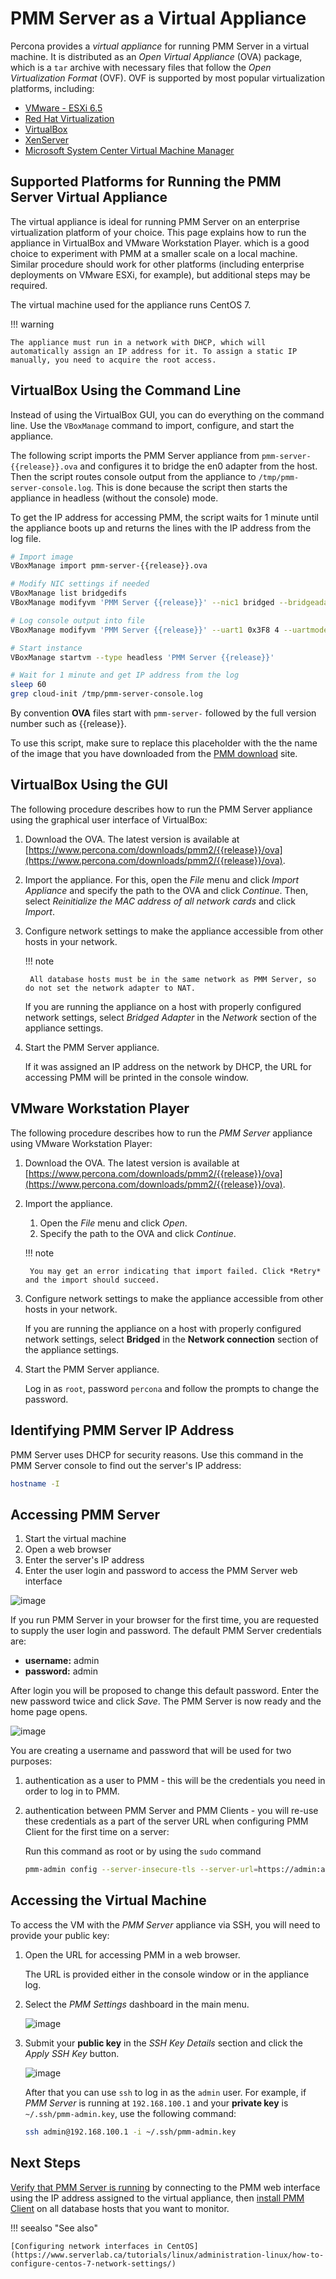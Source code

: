 # PMM Server as a Virtual Appliance

Percona provides a *virtual appliance* for running PMM Server in a virtual machine.  It is distributed as an *Open Virtual Appliance* (OVA) package, which is a `tar` archive with necessary files that follow the *Open Virtualization Format* (OVF).  OVF is supported by most popular virtualization platforms, including:

* [VMware - ESXi 6.5](https://www.vmware.com/products/esxi-and-esx.html)
* [Red Hat Virtualization](https://www.redhat.com/en/technologies/virtualization)
* [VirtualBox](https://www.virtualbox.org/)
* [XenServer](https://www.xenserver.org/)
* [Microsoft System Center Virtual Machine Manager](https://www.microsoft.com/en-us/cloud-platform/system-center)

## Supported Platforms for Running the PMM Server Virtual Appliance

The virtual appliance is ideal for running PMM Server on an enterprise virtualization platform of your choice. This page explains how to run the appliance in VirtualBox and VMware Workstation Player. which is a good choice to experiment with PMM at a smaller scale on a local machine.  Similar procedure should work for other platforms (including enterprise deployments on VMware ESXi, for example), but additional steps may be required.

The virtual machine used for the appliance runs CentOS 7.

!!! warning

    The appliance must run in a network with DHCP, which will automatically assign an IP address for it. To assign a static IP manually, you need to acquire the root access.

## VirtualBox Using the Command Line

Instead of using the VirtualBox GUI, you can do everything on the command line. Use the `VBoxManage` command to import, configure, and start the appliance.

The following script imports the PMM Server appliance from `pmm-server-{{release}}.ova` and configures it to bridge the en0 adapter from the host.  Then the script routes console output from the appliance to `/tmp/pmm-server-console.log`.  This is done because the script then starts the appliance in headless (without the console) mode.

To get the IP address for accessing PMM, the script waits for 1 minute until the appliance boots up and returns the lines with the IP address from the log file.

```sh
# Import image
VBoxManage import pmm-server-{{release}}.ova

# Modify NIC settings if needed
VBoxManage list bridgedifs
VBoxManage modifyvm 'PMM Server {{release}}' --nic1 bridged --bridgeadapter1 'en0: Wi-Fi (AirPort)'

# Log console output into file
VBoxManage modifyvm 'PMM Server {{release}}' --uart1 0x3F8 4 --uartmode1 file /tmp/pmm-server-console.log

# Start instance
VBoxManage startvm --type headless 'PMM Server {{release}}'

# Wait for 1 minute and get IP address from the log
sleep 60
grep cloud-init /tmp/pmm-server-console.log
```

By convention **OVA** files start with `pmm-server-` followed by the full version number such as {{release}}.

To use this script, make sure to replace this placeholder with the the name of the image that you have downloaded from the [PMM download](https://www.percona.com/downloads/pmm2/{{release}}/ova) site.

## VirtualBox Using the GUI

The following procedure describes how to run the PMM Server appliance using the graphical user interface of VirtualBox:

1. Download the OVA. The latest version is available at [https://www.percona.com/downloads/pmm2/{{release}}/ova](https://www.percona.com/downloads/pmm2/{{release}}/ova).

2. Import the appliance. For this, open the *File* menu and click *Import Appliance* and specify the path to the OVA and click *Continue*. Then, select *Reinitialize the MAC address of all network cards* and click *Import*.

3. Configure network settings to make the appliance accessible from other hosts in your network.

    !!! note

        All database hosts must be in the same network as PMM Server, so do not set the network adapter to NAT.

    If you are running the appliance on a host with properly configured network settings, select *Bridged Adapter* in the *Network* section of the
appliance settings.

4. Start the PMM Server appliance.

    If it was assigned an IP address on the network by DHCP, the URL for accessing PMM will be printed in the console window.

## VMware Workstation Player

The following procedure describes how to run the *PMM Server* appliance using VMware Workstation Player:

1. Download the OVA. The latest version is available at [https://www.percona.com/downloads/pmm2/{{release}}/ova](https://www.percona.com/downloads/pmm2/{{release}}/ova).

2. Import the appliance.

    1. Open the *File* menu and click *Open*.
    2. Specify the path to the OVA and click *Continue*.

    !!! note

        You may get an error indicating that import failed. Click *Retry* and the import should succeed.

3. Configure network settings to make the appliance accessible from other hosts in your network.

    If you are running the appliance on a host with properly configured network settings, select **Bridged** in the **Network connection** section of the appliance settings.

4. Start the PMM Server appliance.

    Log in as `root`, password `percona` and follow the prompts to change the password.

## Identifying PMM Server IP Address

PMM Server uses DHCP for security reasons. Use this command in the PMM Server console to find out the server's IP address:

```sh
hostname -I
```

## Accessing PMM Server

1. Start the virtual machine
2. Open a web browser
3. Enter the server's IP address
4. Enter the user login and password to access the PMM Server web interface

![image](../_images/PMM_Login.jpg)

If you run PMM Server in your browser for the first time, you are requested to supply the user login and password. The default PMM Server credentials are:

* **username:** admin
* **password:** admin

After login you will be proposed to change this default password. Enter the new password twice and click *Save*. The PMM Server is now ready and the home page opens.

![image](../_images/PMM_Home_Dashboard.jpg)

You are creating a username and password that will be used for two purposes:

1. authentication as a user to PMM - this will be the credentials you need in order to log in to PMM.

2. authentication between PMM Server and PMM Clients - you will re-use these credentials as a part of the server URL when configuring PMM Client for the first time on a server:

    Run this command as root or by using the `sudo` command

    ```sh
    pmm-admin config --server-insecure-tls --server-url=https://admin:admin@<IP Address>:443
    ```

## Accessing the Virtual Machine

To access the VM with the *PMM Server* appliance via SSH, you will need to provide your public key:

1. Open the URL for accessing PMM in a web browser.

    The URL is provided either in the console window or in the appliance log.

2. Select the *PMM Settings* dashboard in the main menu.

    ![image](../_images/pmm-add-instance.png)

3. Submit your **public key** in the *SSH Key Details* section and click the *Apply SSH Key* button.

    ![image](../_images/pmm.settings_ssh_key.png)

    After that you can use `ssh` to log in as the `admin` user. For example, if *PMM Server* is running at `192.168.100.1` and your **private key** is `~/.ssh/pmm-admin.key`, use the following command:

    ```sh
    ssh admin@192.168.100.1 -i ~/.ssh/pmm-admin.key
    ```

## Next Steps

[Verify that PMM Server is running](../install/server-verify.md) by connecting to the PMM web interface using the IP address assigned to the virtual appliance, then [install PMM Client](../install/clients.md) on all database hosts that you want to monitor.

!!! seealso "See also"

    [Configuring network interfaces in CentOS](https://www.serverlab.ca/tutorials/linux/administration-linux/how-to-configure-centos-7-network-settings/)
